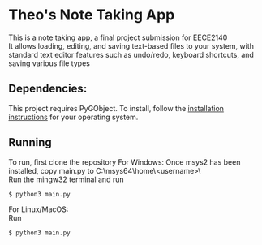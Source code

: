 # Theo's Note Taking App 
This is a note taking app, a final project submission for EECE2140  
It allows loading, editing, and saving text-based files to your system, with standard text editor features such as undo/redo, keyboard shortcuts, and saving various file types

## Dependencies:
This project requires PyGObject. To install, follow the [installation instructions](https://gnome.pages.gitlab.gnome.org/pygobject/getting_started.html) for your operating system.

## Running
To run, first clone the repository 
For Windows:
Once msys2 has been installed, copy main.py to C:\msys64\home\\<username\>\  
Run the mingw32 terminal and run 
```
$ python3 main.py
```
For Linux/MacOS:  
Run
```
$ python3 main.py
```
